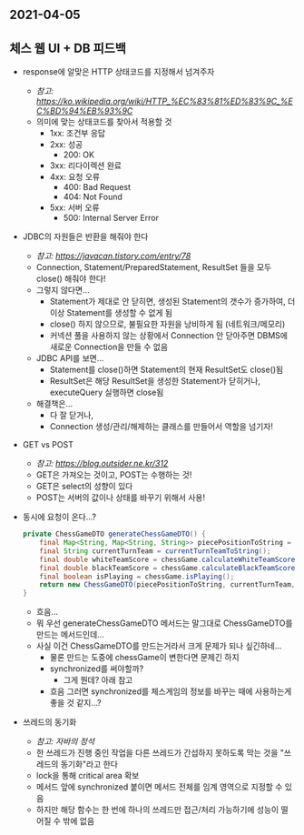 ## 2021-04-05

## 체스 웹 UI + DB 피드백
- response에 알맞은 HTTP 상태코드를 지정해서 넘겨주자
    - *참고: https://ko.wikipedia.org/wiki/HTTP_%EC%83%81%ED%83%9C_%EC%BD%94%EB%93%9C*
    - 의미에 맞는 상태코드를 찾아서 적용할 것
        - 1xx: 조건부 응답
        - 2xx: 성공
            - 200: OK
        - 3xx: 리다이렉션 완료
        - 4xx: 요청 오류
            - 400: Bad Request
            - 404: Not Found
        - 5xx: 서버 오류
            - 500: Internal Server Error

- JDBC의 자원들은 반환을 해줘야 한다
    - *참고: https://javacan.tistory.com/entry/78*
    - Connection, Statement/PreparedStatement, ResultSet 들을 모두 close() 해줘야 한다!
    - 그렇지 않다면...
        - Statement가 제대로 안 닫히면, 생성된 Statement의 갯수가 증가하여, 더 이상 Statement를 생성할 수 없게 됨
        - close() 하지 않으므로, 불필요한 자원을 낭비하게 됨 (네트워크/메모리)
        - 커넥션 풀을 사용하지 않는 상황에서 Connection 안 닫아주면 DBMS에 새로운 Connection을 만들 수 없음
    - JDBC API를 보면...
        - Statement를 close()하면 Statement의 현재 ResultSet도 close()됨
        - ResultSet은 해당 ResultSet을 생성한 Statement가 닫히거나, executeQuery 실행하면 close됨
    - 해결책은...
        - 다 잘 닫거나, 
        - Connection 생성/관리/해제하는 클래스를 만들어서 역할을 넘기자!

- GET vs POST
    - *참고: https://blog.outsider.ne.kr/312*
    - GET은 가져오는 것이고, POST는 수행하는 것!
    - GET은 select의 성향이 있다
    - POST는 서버의 값이나 상태를 바꾸기 위해서 사용!

- 동시에 요청이 온다...?
    ```java
    private ChessGameDTO generateChessGameDTO() {
        final Map<String, Map<String, String>> piecePositionToString = generatePiecePositionToString();
        final String currentTurnTeam = currentTurnTeamToString();
        final double whiteTeamScore = chessGame.calculateWhiteTeamScore();
        final double blackTeamScore = chessGame.calculateBlackTeamScore();
        final boolean isPlaying = chessGame.isPlaying();
        return new ChessGameDTO(piecePositionToString, currentTurnTeam, whiteTeamScore, blackTeamScore, isPlaying);
    }
    ``` 
    - 흐음...
    - 뭐 우선 generateChessGameDTO 메서드는 말그대로 ChessGameDTO를 만드는 메서드인데...
    - 사실 이건 ChessGameDTO를 만드는거라서 크게 문제가 되나 싶긴하네...
        - 물론 만드는 도중에 chessGame이 변한다면 문제긴 하지
        - synchronized를 써야할까?
            - 그게 뭔데? 아래 참고
        - 흐음 그러면 synchronized를 체스게임의 정보를 바꾸는 때에 사용하는게 좋을 것 같지...?

- 쓰레드의 동기화
    - *참고: 자바의 정석*
    - 한 쓰레드가 진행 중인 작업을 다른 쓰레드가 간섭하지 못하도록 막는 것을 "쓰레드의 동기화"라고 한다
    - lock을 통해 critical area 확보
    - 메서드 앞에 synchronized 붙이면 메서드 전체를 임계 영역으로 지정할 수 있음
    - 하지만 해당 함수는 한 번에 하나의 쓰레드만 접근/처리 가능하기에 성능이 떨어질 수 밖에 없음
